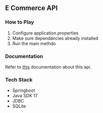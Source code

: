 ## E Commerce API 

### How to Play
1. Configure application.properties
2. Make sure dependancies already installed
3. Run the main methdo

### Documentation
Refer to [this](./docs/Documentation.md) documentation about this api.   

### Tech Stack
- Springboot
- Java SDK 17
- JDBC
- SQLite